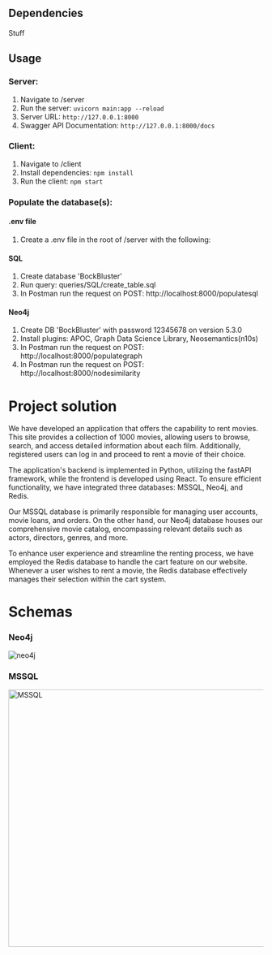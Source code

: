 ## Dependencies
Stuff

## Usage

### Server:
1. Navigate to /server
2. Run the server: `uvicorn main:app --reload`
3. Server URL: `http://127.0.0.1:8000`
4. Swagger API Documentation: `http://127.0.0.1:8000/docs`

### Client:
1. Navigate to /client
2. Install dependencies: `npm install`
3. Run the client: `npm start`

### Populate the database(s):
#### .env file
1. Create a .env file in the root of /server with the following:



#### SQL
1. Create database 'BockBluster'
1. Run query: queries/SQL/create_table.sql
2. In Postman run the request on POST: http://localhost:8000/populatesql

#### Neo4j
1. Create DB 'BockBluster' with password 12345678 on version 5.3.0
2. Install plugins: APOC, Graph Data Science Library, Neosemantics(n10s)
3. In Postman run the request on POST: http://localhost:8000/populategraph
4. In Postman run the request on POST: http://localhost:8000/nodesimilarity


# Project solution
We have developed an application that offers the capability to rent movies. This site provides a collection of 1000 movies, allowing users to browse, search, and access detailed information about each film. Additionally, registered users can log in and proceed to rent a movie of their choice.

The application's backend is implemented in Python, utilizing the fastAPI framework, while the frontend is developed using React. To ensure efficient functionality, we have integrated three databases: MSSQL, Neo4j, and Redis.

Our MSSQL database is primarily responsible for managing user accounts, movie loans, and orders. On the other hand, our Neo4j database houses our comprehensive movie catalog, encompassing relevant details such as actors, directors, genres, and more.

To enhance user experience and streamline the renting process, we have employed the Redis database to handle the cart feature on our website. Whenever a user wishes to rent a movie, the Redis database effectively manages their selection within the cart system.


# Schemas
### Neo4j
![neo4j](https://github.com/FrederikBA/DatabaseExam/assets/61831295/03652f66-5fab-48a2-8f80-1bf55d545eec)



### MSSQL
<img width="507" alt="MSSQL" src="https://github.com/FrederikBA/DatabaseExam/assets/61831295/d061f4a3-131b-4b74-a9dc-8524d8c1120a">

